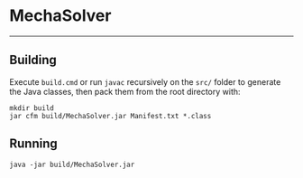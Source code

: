 # MechaSolver
---
## Building
Execute `build.cmd` or run `javac` recursively on the `src/` folder to generate the Java classes, then pack them from the root directory with:
```
mkdir build
jar cfm build/MechaSolver.jar Manifest.txt *.class
```

## Running
```
java -jar build/MechaSolver.jar
```
